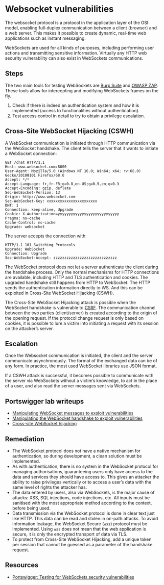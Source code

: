 # Websocket vulnerabilities

The websocket protocol is a protocol in the application layer of the OSI model, enabling full-duplex communication between a client (browser) and a web server. This makes it possible to create dynamic, real-time web applications such as instant messaging.

WebSockets are used for all kinds of purposes, including performing user actions and transmitting sensitive information. Virtually any HTTP web security vulnerability can also exist in WebSockets communications. 

## Steps

The two main tools for testing WebSockets are [Burp Suite](red-testlab:docs/webapp/burp) and [OWASP ZAP](red-testlab:docs/webapp/zap). These tools allow for intercepting and modifying WebSockets frames on the fly.

1. Check if there is indeed an authentication system and how it is implemented (access to functionalities without authentication).
2. Test access control in detail to try to obtain a privilege escalation.

## Cross-Site WebSocket Hijacking (CSWH)

A WebSocket communication is initiated through HTTP communication via the WebSocket handshake. The client tells the server that it wants to initiate a WebSocket connection:

```text
GET /chat HTTP/1.1
Host: www.websocket.com:8000
User-Agent: Mozilla/5.0 (Windows NT 10.0; Win64; x64; rv:68.0) Gecko/20100101 Firefox/68.0
Accept: */*
Accept-Language: fr,fr-FR;q=0.8,en-US;q=0.5,en;q=0.3
Accept-Encoding: gzip, deflate
Sec-WebSocket-Version: 13
Origin: http://www.websocket.com
Sec-WebSocket-Key: xxxxxxxxxxxxxxxxxxxxxxx
DNT: 1
Connection: keep-alive, Upgrade
Cookie: X-Authorization=yyyyyyyyyyyyyyyyyyyyyyyyyyyy
Pragma: no-cache
Cache-Control: no-cache
Upgrade: websocket
```

The server accepts the connection with:

```text
HTTP/1.1 101 Switching Protocols
Upgrade: WebSocket
Connection: Upgrade
Sec-WebSocket-Accept: zzzzzzzzzzzzzzzzzzzzzzzzzzzzz
```

The WebSocket protocol does not let a server authenticate the client during the handshake process. Only the normal mechanisms for HTTP connections are available, including HTTP and TLS authentication and cookies. The upgraded handshake still happens from HTTP to WebSocket. The HTTP sends the authentication information directly to WS. And this can be exploited in Cross-Site WebSocket Hijacking (CSWH).

The Cross-Site WebSocket Hijacking attack is possible when the WebSocket handshake is vulnerable to [CSRF](csrf.md). The communication channel between the two parties (client/server) is created according to the origin of the opening request. If the protocol change request is only based on cookies, it is possible to lure a victim into initiating a request with its session on the attacker’s server.

## Escalation

Once the Websocket communication is initiated, the client and the server communicate asynchronously. The format of the exchanged data can be of any form. In practice, the most used WebSocket libraries use JSON format.

If a CSWH attack is successful, it becomes possible to communicate with the server via WebSockets without a victim’s knowledge, to act in the place of a user, and also read the server messages sent via WebSockets.

## Portswigger lab writeups

* [Manipulating WebSocket messages to exploit vulnerabilities](../sockets/1.md)
* [Manipulating the WebSocket handshake to exploit vulnerabilities](../sockets/2.md)
* [Cross-site WebSocket hijacking](../sockets/3.md)

## Remediation

* The WebSocket protocol does not have a native mechanism for authentication, so during development, a clean solution must be implemented.
* As with authentication, there is no system in the WebSocket protocol for managing authorisations, guaranteeing users only have access to the data and services they should have access to. This gives an attacker the ability to raise privileges vertically or to access a user’s data with the same level of rights the attacker has.
* The data entered by users, also via WebSockets, is the major cause of attacks: XSS, SQL injections, code injections, etc. All inputs must be sanitised with the most appropriate method according to the context, before being used.
* Data transmission via the WebSocket protocol is done in clear text just like HTTP. This data can be read and stolen in on-path attacks. To avoid information leakage, the WebSocket Secure (`wss`) protocol must be implemented. Using `wss` does not mean that the web application is secure, it is only the encrypted transport of data via TLS.
* To protect from Cross-Site WebSocket Hijacking, add a unique token per session that cannot be guessed as a parameter of the handshake request.

## Resources

* [Portswigger: Testing for WebSockets security vulnerabilities](https://portswigger.net/web-security/websockets)
